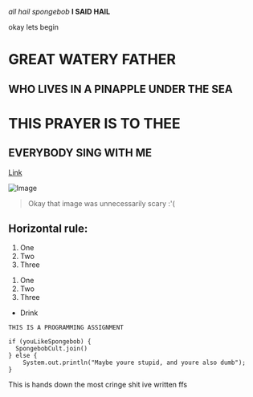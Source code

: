 *all hail spongebob*
**I SAID HAIL**

okay lets begin

# GREAT WATERY FATHER
## WHO LIVES IN A PINAPPLE UNDER THE SEA
# THIS PRAYER IS TO THEE
## EVERYBODY SING WITH ME

[Link](https://spongebob.fandom.com/)

![Image](https://i.ytimg.com/vi/0cW856bkLS0/maxresdefault.jpg)

> Okay that image was unnecessarily scary :'(

Horizontal rule:
---

1. One
2. Two
3. Three

1) One
2) Two
3) Three

* Drink

`THIS IS A PROGRAMMING ASSIGNMENT`

```
if (youLikeSpongebob) {
  SpongebobCult.join()
} else {
    System.out.println("Maybe youre stupid, and youre also dumb");
}
```

This is hands down the most cringe shit ive written ffs
